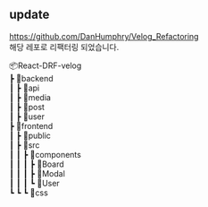 ## update
https://github.com/DanHumphry/Velog_Refactoring  
해당 레포로 리팩터링 되었습니다.


📦React-DRF-velog  
 ┣ 📂backend  
 ┃ ┣ 📂api  
 ┃ ┣ 📂media  
 ┃ ┣ 📂post  
 ┃ ┣ 📂user  
 ┣ 📂frontend  
 ┃ ┣ 📂public  
 ┃ ┣ 📂src  
 ┃ ┃ ┣ 📂components  
 ┃ ┃ ┃ ┣ 📂Board  
 ┃ ┃ ┃ ┣ 📂Modal  
 ┃ ┃ ┃ ┗ 📂User  
 ┗ ┗ ┗  📂css  
